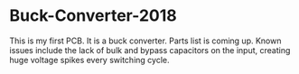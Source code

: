 # Buck-Converter-2018
 This is my first PCB. It is a buck converter. Parts list is coming up. Known issues include the lack of bulk and bypass capacitors on the input, creating huge voltage spikes every switching cycle.
